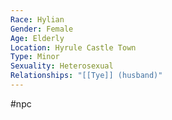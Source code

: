 ```yaml
---
Race: Hylian
Gender: Female
Age: Elderly
Location: Hyrule Castle Town
Type: Minor
Sexuality: Heterosexual
Relationships: "[[Tye]] (husband)"
---
```

#npc 

